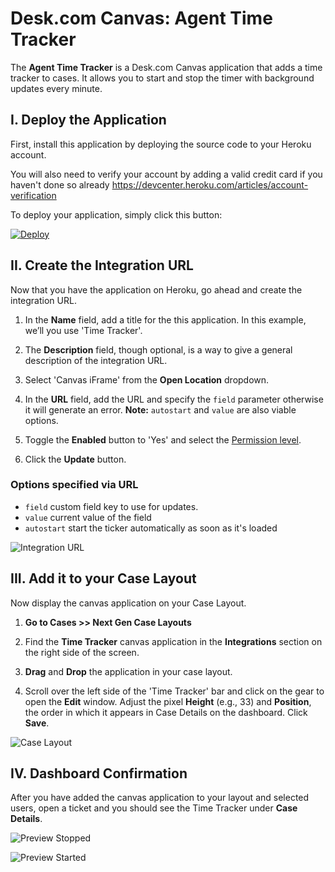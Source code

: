 # Desk.com Canvas: Agent Time Tracker
The **Agent Time Tracker** is a Desk.com Canvas application that adds a time tracker to cases. It allows you to start and stop the timer with background updates every minute.

## I. Deploy the Application
First, install this application by deploying the source code to your Heroku account. 

You will also need to verify your account by adding a valid credit card if you haven't done so already https://devcenter.heroku.com/articles/account-verification

To deploy your application, simply click this button:

[![Deploy](https://www.herokucdn.com/deploy/button.png)](https://heroku.com/deploy?template=https%3A%2F%2Fgithub.com%2Fdesklabs%2Fcanvas-ticker)

## II. Create the Integration URL
Now that you have the application on Heroku, go ahead and create the integration URL.

1. In the **Name** field, add a title for the this application. In this example, we’ll you use 'Time Tracker'.

2. The **Description** field, though optional, is a way to give a general description of the integration URL.

3. Select 'Canvas iFrame' from the **Open Location** dropdown.

4. In the **URL** field, add the URL and specify the `field` parameter otherwise it will generate an error. **Note:** `autostart` and `value` are also viable options.

5. Toggle the **Enabled** button to 'Yes' and select the [Permission level](https://support.desk.com/customer/portal/articles/1146981?b_id=7112&t=568640).

6. Click the **Update** button.

### Options specified via URL
* `field` custom field key to use for updates.
* `value` current value of the field
* `autostart` start the ticker automatically as soon as it's loaded

![Integration URL](https://api.monosnap.com/rpc/file/download?id=EEe0KD3qbB2xaRMJDcqUruwtuOiDWT)

## III. Add it to your Case Layout
Now display the canvas application on your Case Layout.

1. **Go to Cases >> Next Gen Case Layouts**

2. Find the **Time Tracker** canvas application in the **Integrations** section on the right side of the screen.

3. **Drag** and **Drop** the application in your case layout.

4. Scroll over the left side of the 'Time Tracker' bar and click on the gear to open the **Edit** window. Adjust the pixel **Height** (e.g., 33) and **Position**, the order in which it appears in Case Details on the dashboard. Click **Save**.

![Case Layout](https://api.monosnap.com/rpc/file/download?id=pZuUDCz0vKMrXRDjFH9hCVcE1i53qh)

## IV. Dashboard Confirmation
After you have added the canvas application to your layout and selected users, open a ticket and you should see the Time Tracker under **Case Details**.

![Preview  Stopped](https://api.monosnap.com/rpc/file/download?id=b709jZIF9uFTYZhIM4gdJQfN8GtgZe)

![Preview  Started](https://api.monosnap.com/rpc/file/download?id=Ly4i9IjoAnnkrrrdqEyJ5njlZtKSDh)
